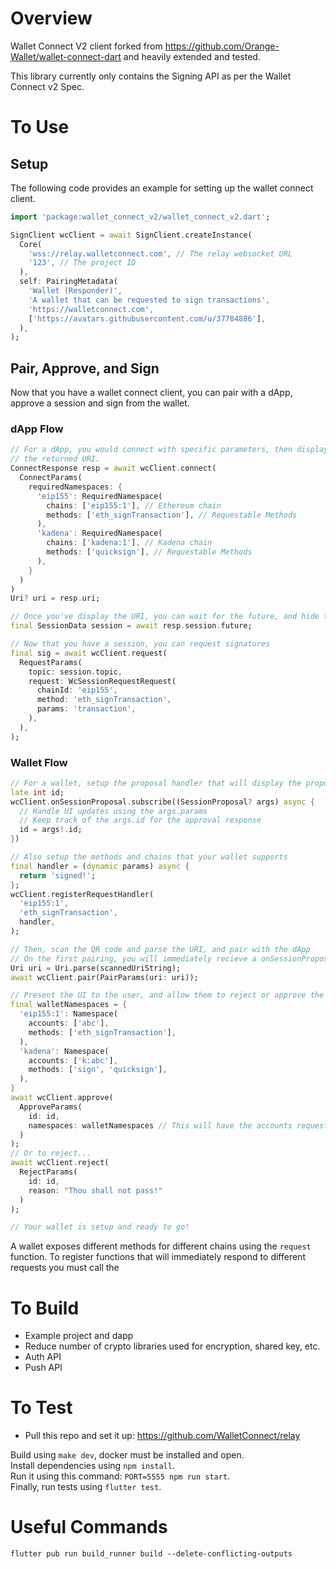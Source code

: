 # Overview

Wallet Connect V2 client forked from <https://github.com/Orange-Wallet/wallet-connect-dart> and heavily extended and tested.

This library currently only contains the Signing API as per the Wallet Connect v2 Spec.

# To Use

## Setup

The following code provides an example for setting up the wallet connect client.

```dart
import 'package:wallet_connect_v2/wallet_connect_v2.dart';

SignClient wcClient = await SignClient.createInstance(
  Core(
    'wss://relay.walletconnect.com', // The relay websocket URL
    '123', // The project ID
  ),
  self: PairingMetadata(
    'Wallet (Responder)',
    'A wallet that can be requested to sign transactions',
    'https://walletconnect.com',
    ['https://avatars.githubusercontent.com/u/37784886'],
  ),
);
```

## Pair, Approve, and Sign

Now that you have a wallet connect client, you can pair with a dApp,
approve a session and sign from the wallet.

### dApp Flow
```dart
// For a dApp, you would connect with specific parameters, then display
// the returned URI.
ConnectResponse resp = await wcClient.connect(
  ConnectParams(
    requiredNamespaces: {
      'eip155': RequiredNamespace(
        chains: ['eip155:1'], // Ethereum chain
        methods: ['eth_signTransaction'], // Requestable Methods
      ),
      'kadena': RequiredNamespace(
        chains: ['kadena:1'], // Kadena chain
        methods: ['quicksign'], // Requestable Methods
      ),
    }
  )
)
Uri? uri = resp.uri;

// Once you've display the URI, you can wait for the future, and hide the QR code once you've received session data
final SessionData session = await resp.session.future;

// Now that you have a session, you can request signatures
final sig = await wcClient.request(
  RequestParams(
    topic: session.topic,
    request: WcSessionRequestRequest(
      chainId: 'eip155',
      method: 'eth_signTransaction',
      params: 'transaction',
    ),
  ),
);
```

### Wallet Flow
```dart
// For a wallet, setup the proposal handler that will display the proposal to the user after the URI has been scanned.
late int id;
wcClient.onSessionProposal.subscribe((SessionProposal? args) async {
  // Handle UI updates using the args.params
  // Keep track of the args.id for the approval response
  id = args!.id;
})

// Also setup the methods and chains that your wallet supports
final handler = (dynamic params) async {
  return 'signed!';
};
wcClient.registerRequestHandler(
  'eip155:1',
  'eth_signTransaction',
  handler,
);

// Then, scan the QR code and parse the URI, and pair with the dApp
// On the first pairing, you will immediately recieve a onSessionProposal request.
Uri uri = Uri.parse(scannedUriString);
await wcClient.pair(PairParams(uri: uri));

// Present the UI to the user, and allow them to reject or approve the proposal
final walletNamespaces = {
  'eip155:1': Namespace(
    accounts: ['abc'],
    methods: ['eth_signTransaction'],
  ),
  'kadena': Namespace(
    accounts: ['k:abc'],
    methods: ['sign', 'quicksign'],
  ),
}
await wcClient.approve(
  ApproveParams(
    id: id,
    namespaces: walletNamespaces // This will have the accounts requested in params
  )
);
// Or to reject...
await wcClient.reject(
  RejectParams(
    id: id,
    reason: "Thou shall not pass!"
  )
);

// Your wallet is setup and ready to go!
```

A wallet exposes different methods for different chains using the `request` function. To register functions that will immediately respond to different requests you must call the 

# To Build

- Example project and dapp
- Reduce number of crypto libraries used for encryption, shared key, etc.
- Auth API
- Push API

# To Test

- Pull this repo and set it up: <https://github.com/WalletConnect/relay>

Build using `make dev`, docker must be installed and open.  
Install dependencies using `npm install`.  
Run it using this command: `PORT=5555 npm run start`.  
Finally, run tests using `flutter test`.

# Useful Commands

```
flutter pub run build_runner build --delete-conflicting-outputs
```
